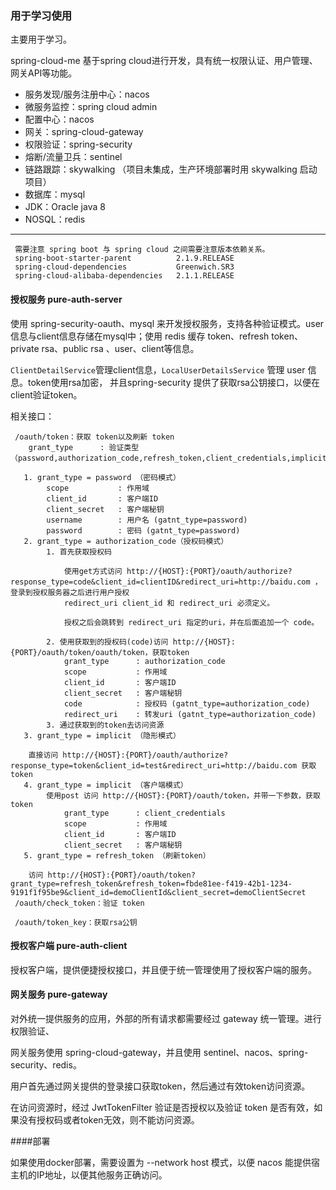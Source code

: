 ### 用于学习使用
  
 主要用于学习。
 
 spring-cloud-me 基于spring cloud进行开发，具有统一权限认证、用户管理、网关API等功能。
 
 * 服务发现/服务注册中心：nacos  
 * 微服务监控：spring cloud admin
 * 配置中心：nacos  
 * 网关：spring-cloud-gateway  
 * 权限验证：spring-security  
 * 熔断/流量卫兵：sentinel
 * 链路跟踪：skywalking （项目未集成，生产环境部署时用 skywalking 启动项目）
 * 数据库：mysql
 * JDK：Oracle java 8
 * NOSQL：redis
 
 ---
     需要注意 spring boot 与 spring cloud 之间需要注意版本依赖关系。
     spring-boot-starter-parent          2.1.9.RELEASE
     spring-cloud-dependencies           Greenwich.SR3
     spring-cloud-alibaba-dependencies   2.1.1.RELEASE

#### 授权服务 pure-auth-server

 使用 spring-security-oauth、mysql 来开发授权服务，支持各种验证模式。user信息与client信息存储在mysql中；使用 redis 缓存 
 token、refresh token、private rsa、public rsa 、user、client等信息。
 
 ```ClientDetailService```管理client信息，```LocalUserDetailsService``` 管理 user 信息。token使用rsa加密，
 并且spring-security 提供了获取rsa公钥接口，以便在client验证token。
 
 相关接口：
 
     /oauth/token：获取 token以及刷新 token
        grant_type      : 验证类型（password,authorization_code,refresh_token,client_credentials,implicit）
        
       1. grant_type = password （密码模式）
            scope           : 作用域
            client_id       : 客户端ID
            client_secret   : 客户端秘钥
            username        : 用户名 (gatnt_type=password)
            password        : 密码 (gatnt_type=password)
       2. grant_type = authorization_code（授权码模式）
            1. 首先获取授权码
             
                使用get方式访问 http://{HOST}:{PORT}/oauth/authorize?response_type=code&client_id=clientID&redirect_uri=http://baidu.com ，登录到授权服务器之后进行用户授权
                redirect_uri client_id 和 redirect_uri 必须定义。
                 
                授权之后会跳转到 redirect_uri 指定的uri，并在后面追加一个 code。 
               
            2. 使用获取到的授权码(code)访问 http://{HOST}:{PORT}/oauth/token/oauth/token，获取token
                grant_type      : authorization_code
                scope           : 作用域
                client_id       : 客户端ID
                client_secret   : 客户端秘钥
                code            : 授权码 (gatnt_type=authorization_code)
                redirect_uri    : 转发uri (gatnt_type=authorization_code)
            3. 通过获取到的token去访问资源
       3. grant_type = implicit （隐形模式）
       
        直接访问 http://{HOST}:{PORT}/oauth/authorize?response_type=token&client_id=test&redirect_uri=http://baidu.com 获取token
       4. grant_type = implicit （客户端模式）
            使用post 访问 http://{HOST}:{PORT}/oauth/token，并带一下参数，获取token
                grant_type      : client_credentials
                scope           : 作用域
                client_id       : 客户端ID
                client_secret   : 客户端秘钥
       5. grant_type = refresh_token （刷新token）
       
        访问 http://{HOST}:{PORT}/oauth/token?grant_type=refresh_token&refresh_token=fbde81ee-f419-42b1-1234-9191f1f95be9&client_id=demoClientId&client_secret=demoClientSecret
     /oauth/check_token：验证 token
     
     /oauth/token_key：获取rsa公钥
  
#### 授权客户端 pure-auth-client
 
 授权客户端，提供便捷授权接口，并且便于统一管理使用了授权客户端的服务。
 
#### 网关服务 pure-gateway

对外统一提供服务的应用，外部的所有请求都需要经过 gateway 统一管理。进行权限验证、

网关服务使用 spring-cloud-gateway，并且使用 sentinel、nacos、spring-security、redis。

用户首先通过网关提供的登录接口获取token，然后通过有效token访问资源。

在访问资源时，经过 JwtTokenFilter 验证是否授权以及验证 token 是否有效，如果没有授权码或者token无效，则不能访问资源。

####部署
   
   如果使用docker部署，需要设置为 --network host 模式，以便 nacos 能提供宿主机的IP地址，以便其他服务正确访问。 
